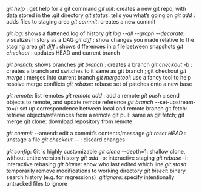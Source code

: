 
*git help* <command>: get help for a git command
*git init*: creates a new git repo, with data stored in the .git directory
*git status*: tells you what’s going on
*git add* <filename>: adds files to staging area
*git commit*: creates a new commit 


*git log*: shows a flattened log of history
*git log --all --graph --decorate*: visualizes history as a DAG
*git diff* <filename>: show changes you made relative to the staging area
*git diff* <revision> <filename>: shows differences in a file between snapshots
*git checkout* <revision>: updates HEAD and current branch 


<Branching and merging>

*git branch*: shows branches
*git branch* <name>: creates a branch
*git checkout* -b <name>: creates a branch and switches to it
same as git branch <name>; git checkout <name>
*git merge* <revision>: merges into current branch
*git mergetool*: use a fancy tool to help resolve merge conflicts
*git rebase*: rebase set of patches onto a new base 



<Remotes>

*git remote*: list remotes
*git remote add* <name> <url>: add a remote
*git push* <remote> <local branch>:<remote branch>: send objects to remote, and update remote reference
*git branch* --set-upstream-to=<remote>/<remote branch>: set up correspondence between local and remote branch
git fetch: retrieve objects/references from a remote
git pull: same as git fetch; git merge
git clone: download repository from remote



<Undo>

*git commit* --amend: edit a commit’s contents/message
*git reset HEAD* <file>: unstage a file
*git checkout* -- <file>: discard changes




<Advanced Git>

*git config*: Git is highly customizable
*git clone* --depth=1: shallow clone, without entire version history
*git add* -p: interactive staging
*git rebase* -i: interactive rebasing
*git blame*: show who last edited which line
*git stash*: temporarily remove modifications to working directory
*git bisect*: binary search history (e.g. for regressions)
*.gitignore*: specify intentionally untracked files to ignore





